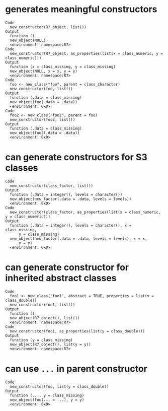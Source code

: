 # generates meaningful constructors

    Code
      new_constructor(R7_object, list())
    Output
      function () 
      new_object(NULL)
      <environment: namespace:R7>
    Code
      new_constructor(R7_object, as_properties(list(x = class_numeric, y = class_numeric)))
    Output
      function (x = class_missing, y = class_missing) 
      new_object(NULL, x = x, y = y)
      <environment: namespace:R7>
    Code
      foo <- new_class("foo", parent = class_character)
      new_constructor(foo, list())
    Output
      function (.data = class_missing) 
      new_object(foo(.data = .data))
      <environment: 0x0>
    Code
      foo2 <- new_class("foo2", parent = foo)
      new_constructor(foo2, list())
    Output
      function (.data = class_missing) 
      new_object(foo2(.data = .data))
      <environment: 0x0>

# can generate constructors for S3 classes

    Code
      new_constructor(class_factor, list())
    Output
      function (.data = integer(), levels = character()) 
      new_object(new_factor(.data = .data, levels = levels))
      <environment: 0x0>
    Code
      new_constructor(class_factor, as_properties(list(x = class_numeric, y = class_numeric)))
    Output
      function (.data = integer(), levels = character(), x = class_missing, 
          y = class_missing) 
      new_object(new_factor(.data = .data, levels = levels), x = x, 
          y = y)
      <environment: 0x0>

# can generate constructor for inherited abstract classes

    Code
      foo1 <- new_class("foo1", abstract = TRUE, properties = list(x = class_double))
      new_constructor(foo1, list())
    Output
      function () 
      new_object(R7_object(), list())
      <environment: namespace:R7>
    Code
      new_constructor(foo1, as_properties(list(y = class_double)))
    Output
      function (y = class_missing) 
      new_object(R7_object(), list(y = y))
      <environment: namespace:R7>

# can use `...` in parent constructor

    Code
      new_constructor(foo, list(y = class_double))
    Output
      function (..., y = class_missing) 
      new_object(foo(... = ...), y = y)
      <environment: 0x0>

